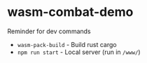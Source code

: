 # wasm-combat-demo

Reminder for dev commands

- `wasm-pack-build` - Build rust cargo
- `npm run start` - Local server (run in `/www/`)
